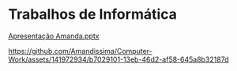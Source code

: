 # Trabalhos de Informática

[Apresentação Amanda.pptx](https://github.com/Amandissima/Computer-Work/files/12777328/Apresentacao.Amanda.pptx)


https://github.com/Amandissima/Computer-Work/assets/141972934/b7029101-13eb-46d2-af58-645a8b32187d






